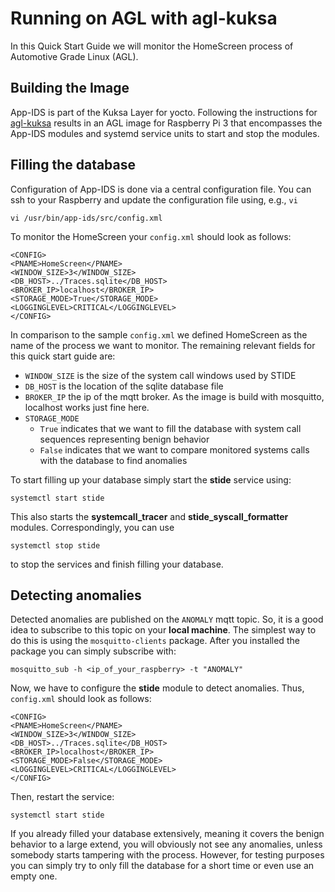 
# Running on AGL with agl-kuksa
In this Quick Start Guide we will monitor the HomeScreen process of Automotive Grade Linux (AGL). 

## Building the Image
App-IDS is part of the Kuksa Layer for yocto. Following the instructions for [agl-kuksa](https://github.com/eclipse/kuksa.invehicle/tree/master/agl-kuksa "agl-kuksa") results in an AGL image for Raspberry Pi 3 that encompasses the App-IDS modules and systemd service units to start and stop the modules. 

## Filling the database
Configuration of App-IDS is done via a central configuration file. You can ssh to your Raspberry and update the configuration file using, e.g., ```vi```

 ```
 vi /usr/bin/app-ids/src/config.xml
 ```

To monitor the HomeScreen your ```config.xml``` should look as follows:
```
<CONFIG>
<PNAME>HomeScreen</PNAME>
<WINDOW_SIZE>3</WINDOW_SIZE>
<DB_HOST>../Traces.sqlite</DB_HOST>
<BROKER_IP>localhost</BROKER_IP>
<STORAGE_MODE>True</STORAGE_MODE>
<LOGGINGLEVEL>CRITICAL</LOGGINGLEVEL>
</CONFIG>
``` 
In comparison to the sample `config.xml` we defined HomeScreen as the name of the process we want to monitor. The remaining relevant fields for this quick start guide are:
- `WINDOW_SIZE` is the size of the system call windows used by STIDE
- `DB_HOST` is the location of the sqlite database file
- `BROKER_IP` the ip of the mqtt broker. As the image is build with mosquitto, localhost works just fine here.
- `STORAGE_MODE` 
	- `True` indicates that we want to fill the database with system call sequences representing benign behavior
	- `False` indicates that we want to compare monitored systems calls with the database to find anomalies

To start filling up your database simply start the **stide** service using:
``` 
systemctl start stide
```
This also starts the **__systemcall_tracer__** and **__stide_syscall_formatter__** modules. Correspondingly, you can use 
```
systemctl stop stide
```
to stop the services and finish filling your database.

## Detecting anomalies
Detected anomalies are published on the `ANOMALY` mqtt topic. So, it is a good idea to subscribe to this topic on your **local machine**. The simplest way to do this is using the ```mosquitto-clients``` package. After you installed the package you can simply subscribe with:
```
mosquitto_sub -h <ip_of_your_raspberry> -t "ANOMALY"
```

Now, we have to configure the **stide** module to detect anomalies. Thus, `config.xml` should look as follows:
 ```
<CONFIG>
<PNAME>HomeScreen</PNAME>
<WINDOW_SIZE>3</WINDOW_SIZE>
<DB_HOST>../Traces.sqlite</DB_HOST>
<BROKER_IP>localhost</BROKER_IP>
<STORAGE_MODE>False</STORAGE_MODE>
<LOGGINGLEVEL>CRITICAL</LOGGINGLEVEL>
</CONFIG>
``` 

Then, restart the service:
```
systemctl start stide
```
If you already filled your database extensively, meaning it covers the benign behavior to a large extend, you will obviously not see any anomalies, unless somebody starts tampering with the process. However, for testing purposes you can simply try to only fill the database for a short time or even use an empty one.

